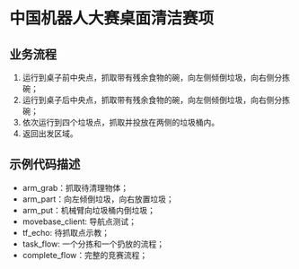# 中国机器人大赛桌面清洁赛项

## 业务流程

1. 运行到桌子前中央点，抓取带有残余食物的碗，向左侧倾倒垃圾，向右侧分拣碗；
2. 运行到桌子后中央点，抓取带有残余食物的碗，向左侧倾倒垃圾，向右侧分拣碗；
3. 依次运行到四个垃圾点，抓取并投放在两侧的垃圾桶内。
4. 返回出发区域。

## 示例代码描述

- arm_grab：抓取待清理物体；
- arm_part：向左倾倒垃圾，向右放置垃圾；
- arm_put：机械臂向垃圾桶内倒垃圾；
- movebase_client: 导航点测试；
- tf_echo: 待抓取点示教；
- task_flow: 一个分拣和一个扔放的流程；
- complete_flow：完整的竞赛流程；
